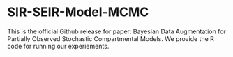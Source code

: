 # SIR-SEIR-Model-MCMC

This is the official Github release for paper: Bayesian Data Augmentation for Partially Observed Stochastic Compartmental Models. We provide the R code for running our experiements.
